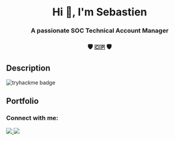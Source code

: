 <h1 align="center">Hi 👋, I'm Sebastien</h1>

<h3 align="center">A passionate SOC Technical Account Manager</h3>
<h3 align="center">🛡️ 🇨🇵 🛡️</h3>

## Description

![tryhackme badge](https://tryhackme-badges.s3.amazonaws.com/3LPR0F350R.png)
<!--![Hack The Box badge](https://www.hackthebox.eu/badge/image/1427459)-->

## Portfolio

<h3 align="left">Connect with me:</h3>
<a href="mailto:contactme-github@sebdufourcq.info" target="blank"><img src="https://img.shields.io/badge/ProtonMail-8B89CC?style=for-the-badge&logo=protonmail&logoColor=white">
<a href="https://linkedin.com/in/sebdufourcq" target="blank"><img src="https://img.shields.io/badge/LinkedIn-0077B5?style=for-the-badge&logo=linkedin&logoColor=white"></a>

